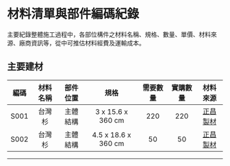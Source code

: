 # 材料清單與部件編碼紀錄 
主要紀錄整體施工過程中，各部位構件之材料名稱、規格、數量、單價、材料來源、廠商資訊等，從中可推估材料經費及運輸成本。

## 主要建材
|編碼|材料名稱|部件位置|規格|需要數量|實購數量|材料來源|
|:-:|:-:|:-:|:-:|:-:|:-:|:-:|
|S001|台灣杉|主體結構|3 x 15.6 x 360 cm|220|220|[正昌製材](http://www.wood.jen.com.tw/fengxi/front/bin/home.phtml)|
|S002|台灣杉|主體結構|4.5 x 18.6 x 360 cm|50|50|[正昌製材](http://www.wood.jen.com.tw/fengxi/front/bin/home.phtml)|
***
